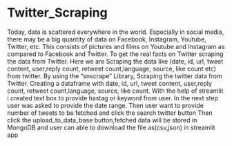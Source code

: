 # Twitter_Scraping
Today, data is scattered everywhere in the world. Especially in social media, there may be a big quantity of data on Facebook, Instagram, Youtube, Twitter, etc. This consists of pictures and films on Youtube and Instagram as compared to Facebook and Twitter. To get the real facts on Twitter scraping the data from Twitter. Here we are Scraping the data like (date, id, url, tweet content, user,reply count, retweet count,language, source, like count etc) from twitter.
By using the “snscrape” Library, Scraping the twitter data from Twitter.
Creating a dataframe with date, id, url, tweet content, user,reply count, retweet count,language, source, like count.
With the help of streamlit i created text box to provide hastag or keyword from user.
In the next step user was asked to provide the date range.
Then user want to provide number of tweets to be fetched and click the search twitter button
Then click the upload_to_data_base button,fetched data will be stored in MongoDB and user can able to download the file as(csv,json) in streamlit app
